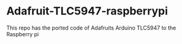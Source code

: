 # Adafruit-TLC5947-raspberrypi
This repo has the ported code of Adafruits Arduino TLC5947 to the Raspberry pi
